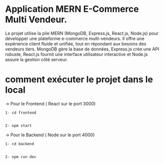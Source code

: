 # Application MERN E-Commerce Multi Vendeur.

Le projet utilise la pile MERN (MongoDB, Express.js, React.js, Node.js) pour développer une plateforme e-commerce multi-vendeurs. Il offre une expérience client fluide et unifiée, tout en répondant aux besoins des vendeurs tiers. MongoDB gère la base de données, Express.js crée une API robuste, React.js fournit une interface utilisateur interactive et Node.js assure la gestion côté serveur.

# comment exécuter le projet dans le local

-> Pour le Frontend ( React sur le port 3000)


    1- cd frontend 

    
    2- npm start



-> Pour le Backend ( Node sur le port 4000)

    1- cd backend 

    
    2- npm run dev




